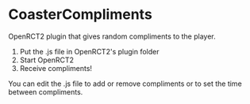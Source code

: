 # CoasterCompliments
OpenRCT2 plugin that gives random compliments to the player.

<ol>
<li>Put the .js file in OpenRCT2's plugin folder</li>
<li>Start OpenRCT2</li>
<li>Receive compliments!</li>
</ol>

You can edit the .js file to add or remove compliments or to set the time between compliments.
